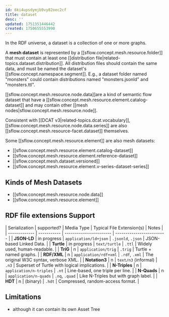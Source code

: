 ```yaml
---
id: 6ki4upsdymjb9vy82oec2cf
title: dataset
desc: ''
updated: 1751351446442
created: 1750655553990
---
```


In the RDF universe, a dataset is a collection of one or more graphs. 

A **mesh dataset**  is represented by a [[sflow.concept.mesh.resource.folder]] that must contain at least one [[distribution file|related-topics.dataset.distribution]]. All distribution files should contain the same data, and must be named the dataset's [[sflow.concept.namespace.segment]]. E.g., a dataset folder named "monsters" could contain distributions named "monsters.jsonld" and "monsters.ttl". 

[[sflow.concept.mesh.resource.node.data]]are a kind of semantic flow dataset that have a [[sflow.concept.mesh.resource.element.catalog-dataset]] and may contain other [[mesh nodes|sflow.concept.mesh.resource.node]].

Consistent with [[DCAT v3|related-topics.dcat.vocabulary]], [[sflow.concept.mesh.resource.node.data.series]] are also [[sflow.concept.mesh.resource-facet.dataset]] themselves.

Some [[sflow.concept.mesh.resource.element]] are also mesh datasets: 
- [[sflow.concept.mesh.resource.element.catalog-dataset]]
- [[sflow.concept.mesh.resource.element.reference-dataset]]
- [[sflow.concept.mesh.dataset.versioned]]
- [[sflow.concept.mesh.resource.element.v-series-dataset-series]]

## Kinds of Mesh Datasets

- [[sflow.concept.mesh.resource.node.data]]
- [[sflow.concept.mesh.resource.element]]

## RDF file extensions Support

| Serialization | supported?  | Media Type              | Typical File Extension(s) | Notes                                         |
| ------------- | ----------- | ----------------------- | ------------------------- |
| **JSON-LD**   | in progress | `application/ld+json`   | `.jsonld`, `.json`        | JSON-based Linked Data.                       |
| **Turtle**    | in progress | `text/turtle`           | `.ttl`                    | Widely used, human-readable.                  |
| **TriG**      | n           | `application/trig`      | `.trig`                   | Turtle + named graphs.                        |
| **RDF/XML**   | n           | `application/rdf+xml`   | `.rdf`, `.xml`            | The original W3C syntax, verbose XML.         |
| **Notation3** | n           | `text/n3` (informal)    | `.n3`                     | Superset of Turtle with logical implications. |
| **N-Triples** | n           | `application/n-triples` | `.nt`                     | Line-based, one triple per line.              |
| **N-Quads**   | n           | `application/n-quads`   | `.nq`, `.quad`            | Like N-Triples but with graph label.          |
| **HDT**       | n           | (binary)                | `.hdt`                    | Compressed, random-access format.             |


## Limitations

- although it can contain its own Asset Tree